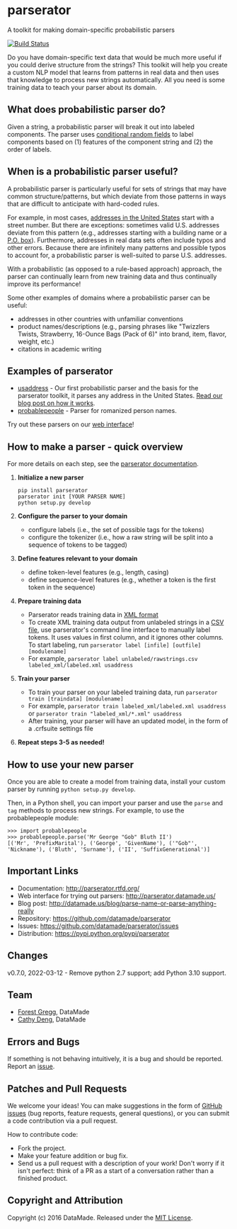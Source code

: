 parserator
==========
A toolkit for making domain-specific probabilistic parsers

[![Build Status](https://travis-ci.org/datamade/parserator.svg?branch=master)](https://travis-ci.org/datamade/parserator)

Do you have domain-specific text data that would be much more useful if you could derive structure from the strings? This toolkit will help you create a custom NLP model that learns from patterns in real data and then uses that knowledge to process new strings automatically. All you need is some training data to teach your parser about its domain.

## What does probabilistic parser do?
Given a string, a probabilistic parser will break it out into labeled components. The parser uses [conditional random fields](http://en.wikipedia.org/wiki/Conditional_random_field) to label components based on (1) features of the component string and (2) the order of labels.

## When is a probabilistic parser useful?
A probabilistic parser is particularly useful for sets of strings that may have common structure/patterns, but which deviate from those patterns in ways that are difficult to anticipate with hard-coded rules.

For example, in most cases, <a href="http://en.wikipedia.org/wiki/Address_(geography)#United_States">addresses in the United States</a> start with a street number. But there are exceptions: sometimes valid U.S. addresses deviate from this pattern (e.g., addresses starting with a building name or a [P.O. box](http://en.wikipedia.org/wiki/Post-office_box)). Furthermore, addresses in real data sets often include typos and other errors. Because there are infinitely many patterns and possible typos to account for, a probabilistic parser is well-suited to parse U.S. addresses.

With a probabilistic (as opposed to a rule-based approach) approach, the parser can continually learn from new training data and thus continually improve its performance!

Some other examples of domains where a probabilistic parser can be useful:
- addresses in other countries with unfamiliar conventions
- product names/descriptions (e.g., parsing phrases like "Twizzlers Twists, Strawberry, 16-Ounce Bags (Pack of 6)" into brand, item, flavor, weight, etc.)
- citations in academic writing

## Examples of parserator

* [usaddress](https://github.com/datamade/usaddress) - Our first probabilistic parser and the basis for the parserator toolkit, it parses any address in the United States. [Read our blog post on how it works](http://datamade.us/blog/parsing-addresses-with-usaddress).
* [probablepeople](https://github.com/datamade/probablepeople) - Parser for romanized person names.

Try out these parsers on our [web interface](http://parserator.datamade.us/)!

## How to make a parser - quick overview
For more details on each step, see the [parserator documentation](http://parserator.rtfd.org/).

1. **Initialize a new parser**

    ```
    pip install parserator
    parserator init [YOUR PARSER NAME]
    python setup.py develop
    ```

2. **Configure the parser to your domain**

    * configure labels (i.e., the set of possible tags for the tokens)
    * configure the tokenizer (i.e., how a raw string will be split into a sequence of tokens to be tagged)

3. **Define features relevant to your domain**
    * define token-level features (e.g., length, casing)
    * define sequence-level features (e.g., whether a token is the first token in the sequence)

4. **Prepare training data**
    * Parserator reads training data in [XML format](http://en.wikipedia.org/wiki/XML)
    * To create XML training data output from unlabeled strings in a [CSV file](http://en.wikipedia.org/wiki/Comma-separated_values), use parserator's command line interface to manually label tokens. It uses values in first column, and it ignores other columns. To start labeling, run ```parserator label [infile] [outfile] [modulename]```
    * For example, ```parserator label unlabeled/rawstrings.csv labeled_xml/labeled.xml usaddress```

5. **Train your parser**
    * To train your parser on your labeled training data, run ```parserator train [traindata] [modulename]```
    * For example, ```parserator train labeled_xml/labeled.xml usaddress``` or ```parserator train "labeled_xml/*.xml" usaddress```
    * After training, your parser will have an updated model, in the form of a .crfsuite settings file

6. **Repeat steps 3-5 as needed!**

## How to use your new parser
Once you are able to create a model from training data, install your custom parser by running `python setup.py develop`.

Then, in a Python shell, you can import your parser and use the ```parse``` and ```tag``` methods to process new strings. For example, to use the probablepeople module:

```
>>> import probablepeople
>>> probablepeople.parse('Mr George "Gob" Bluth II')
[('Mr', 'PrefixMarital'), ('George', 'GivenName'), ('"Gob"', 'Nickname'), ('Bluth', 'Surname'), ('II', 'SuffixGenerational')]
```

## Important Links
* Documentation: http://parserator.rtfd.org/
* Web interface for trying out parsers: http://parserator.datamade.us/
* Blog post: http://datamade.us/blog/parse-name-or-parse-anything-really
* Repository: https://github.com/datamade/parserator
* Issues: https://github.com/datamade/parserator/issues
* Distribution: https://pypi.python.org/pypi/parserator


## Changes

v0.7.0, 2022-03-12 - Remove python 2.7 support; add Python 3.10 support. 


## Team

* [Forest Gregg](https://github.com/fgregg), DataMade
* [Cathy Deng](https://github.com/cathydeng), DataMade

## Errors and Bugs

If something is not behaving intuitively, it is a bug and should be reported.
Report an [issue](https://github.com/datamade/parserator/issues).

## Patches and Pull Requests
We welcome your ideas! You can make suggestions in the form of [GitHub issues](https://github.com/datamade/parserator/issues) (bug reports, feature requests, general questions), or you can submit a code contribution via a pull request.

How to contribute code:

- Fork the project.
- Make your feature addition or bug fix.
- Send us a pull request with a description of your work! Don't worry if it isn't perfect: think of a PR as a start of a conversation rather than a finished product.

## Copyright and Attribution

Copyright (c) 2016 DataMade. Released under the [MIT License](https://github.com/datamade/parserator/blob/master/LICENSE).

